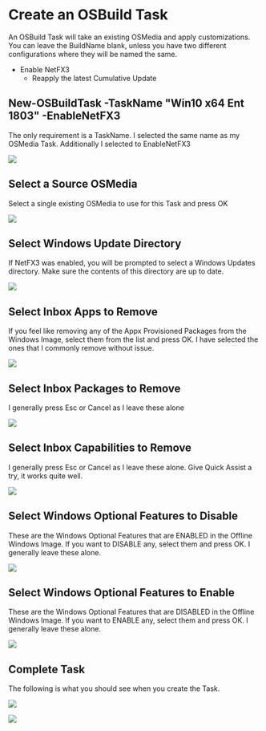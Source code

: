 # Create an OSBuild Task

An OSBuild Task will take an existing OSMedia and apply customizations. You can leave the BuildName blank, unless you have two different configurations where they will be named the same.

* Enable NetFX3
  * Reapply the latest Cumulative Update

## New-OSBuildTask -TaskName "Win10 x64 Ent 1803" -EnableNetFX3

The only requirement is a TaskName. I selected the same name as my OSMedia Task. Additionally I selected to EnableNetFX3

![](../../.gitbook/assets/2018-07-20_0-30-43.png)

## Select a Source OSMedia

Select a single existing OSMedia to use for this Task and press OK

![](../../.gitbook/assets/2018-07-19_23-51-57.png)

## Select Windows Update Directory

If NetFX3 was enabled, you will be prompted to select a Windows Updates directory. Make sure the contents of this directory are up to date.

![](../../.gitbook/assets/2018-07-20_0-35-20.png)

## Select Inbox Apps to Remove

If you feel like removing any of the Appx Provisioned Packages from the Windows Image, select them from the list and press OK. I have selected the ones that I commonly remove without issue.

![](../../.gitbook/assets/2018-07-23_22-26-57.png)

## Select Inbox Packages to Remove

I generally press Esc or Cancel as I leave these alone

![](../../.gitbook/assets/2018-07-20_0-39-38.png)

## Select Inbox Capabilities to Remove

I generally press Esc or Cancel as I leave these alone. Give Quick Assist a try, it works quite well.

![](../../.gitbook/assets/2018-07-23_22-28-40.png)

## Select Windows Optional Features to Disable

These are the Windows Optional Features that are ENABLED in the Offline Windows Image. If you want to DISABLE any, select them and press OK. I generally leave these alone.

![](../../.gitbook/assets/2018-07-23_22-29-26.png)

## Select Windows Optional Features to Enable

These are the Windows Optional Features that are DISABLED in the Offline Windows Image. If you want to ENABLE any, select them and press OK. I generally leave these alone.

![](../../.gitbook/assets/2018-07-20_0-40-49.png)

## Complete Task

The following is what you should see when you create the Task.

![](../../.gitbook/assets/2018-07-20_0-44-08b.png)

![](../../.gitbook/assets/2018-07-20_0-44-08c.png)

